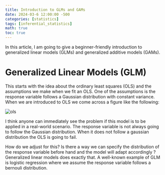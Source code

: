 ```yaml
---
title: Introduction to GLMs and GAMs
date: 2024-03-6 12:00:00 -500
categories: [statistics]
tags: [inferential_statistics]
math: true
toc: true
---
```


In this article, I am going to give a beginner-friendly introduction to generalized linear models (GLMs) and generalized additive models (GAMs).

# Generalized Linear Models (GLM) 

This starts with the idea about the ordinary least squares (OLS) and the assumptions we make when we fit an OLS. One of the assumptions is the response variable follows a Gaussian distribution with constant variance. When we are introduced to OLS we come across a figure like the following:

![ols](https://i.ibb.co/5xsFKVV/chrome-j5j-Tu-I7-Ar-N.png)

I think anyone can immediately see the problem if this model is to be applied in a real-world scenario. The response variable is not always going to follow the Gaussian distribution. When it does not follow a gaussian distribution the OLS is going to fail. 

How do we adjust for this? Is there a way we can specify the distribution of the response variable before hand and the model will adapt accordingly ?  Generalized linear models does exactly that. A well-known example of GLM is logistic regression where we assume the response variable follows a bernouli distribution. 



